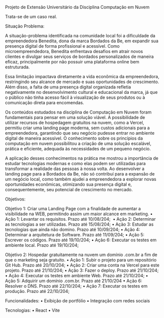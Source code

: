 Projeto de Extensão Universitário da Disciplina Computação em Nuvem

Trata-se de um caso real.

Situação Problema:

A situação-problema identificada na comunidade local foi a dificuldade da empreendedora Benedita, dona da marca Bordados da Be, em expandir sua presença digital de forma profissional e acessível. Como microempreendedora, Benedita enfrentava desafios em atrair novos clientes e divulgar seus serviços de bordados personalizados de maneira eficaz, principalmente por não possuir uma plataforma online bem estruturada.

Essa limitação impactava diretamente a vida econômica da empreendedora, restringindo seu alcance de mercado e suas oportunidades de crescimento. Além disso, a falta de uma presença digital organizada refletia negativamente no desenvolvimento cultural e educacional da marca, já que o público não tinha acesso fácil à visualização de seus produtos ou à comunicação direta para encomendas.

Os conteúdos estudados na disciplina de Computação em Nuvem foram fundamentais para pensar em uma solução viável. A possibilidade de utilizar recursos de hospedagem gratuitos na nuvem, como a Vercel, permitiu criar uma landing page moderna, sem custos adicionais para a empreendedora, garantindo que seu negócio pudesse entrar no ambiente digital de maneira acessível. O conhecimento sobre os princípios da computação em nuvem possibilitou a criação de uma solução escalável, prática e eficiente, adequada às necessidades de um pequeno negócio.

A aplicação desses conhecimentos na prática me mostrou a importância de estudar tecnologias modernas e como elas podem ser utilizadas para transformar a realidade das pessoas à nossa volta. Ao desenvolver a landing page para a Bordados da Be, não só contribuí para a expansão de um negócio local, como também ajudei a empreendedora a explorar novas oportunidades econômicas, otimizando sua presença digital e, consequentemente, seu potencial de crescimento no mercado.

Objetivos:

Objetivo 1: Criar uma Landing Page com a finalidade de aumentar a visibilidade na WEB, permitindo assim um maior alcance em marketing.
• Ação 1: Levantar os requisitos. Prazo até 10/08/204; 
• Ação 2: Determinar as tecnologias a ser utilizadas. Prazo até 15/08/204;
• Ação 3: Estudar as tecnologias que ainda não domino. Prazo até 10/09/204;
• Ação 4: Determinar a arquitetura de Software. Prazo até 11/09/204;
• Ação 5: Escrever os códigos. Prazo até 19/10/204;
• Ação 6: Executar os testes em ambiente local. Prazo até 19/10/204;

Objetivo 2: Hospedar gratuitamente na nuvem um domínio .com.br a fim de que o marketing seja gratuito.
• Ação 1: Subir o projeto para um repositório Git Hub. Prazo até 20/10/204;
• Ação 2: Criar uma conta na Vercel para este projeto. Prazo até 21/10/204;
• Ação 3: Fazer o deploy. Prazo até 21/10/204;
• Ação 4: Executar os testes em ambiente Web. Prazo até 21/10/204;
• Ação 5: Adquirir um domínio .com.br. Prazo até 21/10/204
• Ação 6: Resolver o DNS. Prazo até 22/10/204;
• Ação 7: Executar os testes em produção. Prazo até 22/10/204;

Funcionalidades:
• Exibição de portfólio
• Integração com redes sociais

Tecnologias:
• React
• Vite
